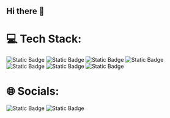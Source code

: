 ## Hi there 👋

<!--
**natysduran/natysduran** is a ✨ _special_ ✨ repository because its `README.md` (this file) appears on your GitHub profile.

Here are some ideas to get you started:

- 🔭 I’m currently working on ...
- 🌱 I’m currently learning ...
- 👯 I’m looking to collaborate on ...
- 🤔 I’m looking for help with ...
- 💬 Ask me about ...
- 📫 How to reach me: ...
- 😄 Pronouns: ...
- ⚡ Fun fact: ...
-->
# 💻 Tech Stack:
![Static Badge](https://img.shields.io/badge/Adobe%20Illustrator-%23FF9A00?style=for-the-badge&logo=AdobeIllustrator&logoColor=%23FFFFFF) ![Static Badge](https://img.shields.io/badge/Adobe%20Indesign-%23FF3366?style=for-the-badge&logo=AdobeIndesign&logoColor=%23FFFFFF) ![Static Badge](https://img.shields.io/badge/Adobe%20XD-%23FF61F6?style=for-the-badge&logo=Adobe%20XD&logoColor=%23FFFFFF)
 ![Static Badge](https://img.shields.io/badge/Adobe%20Photoshop-%2331A8FF?style=for-the-badge&logo=AdobePhotoshop&logoColor=%23FFFFFF) ![Static Badge](https://img.shields.io/badge/Adobe%20After%20Effects-%239999FF?style=for-the-badge&logo=AdobeAfterEffects&logoColor=%23FFFFFF) ![Static Badge](https://img.shields.io/badge/Figma-%23F24E1E?style=for-the-badge&logo=Figma&logoColor=%23FFFFFF) ![Static Badge](https://img.shields.io/badge/Wordpress-%2321759B?style=for-the-badge&logo=Wordpress&logoColor=%23FFFFFF)

# 🌐 Socials:
![Static Badge](https://img.shields.io/badge/Linkedin-%230A66C2?style=flat&logo=Linkedin&logoColor=%23FFFFFF) ![Static Badge](https://img.shields.io/badge/Behance-%231769FF?style=flat&logo=Behance&logoColor=%23FFFFFF)







